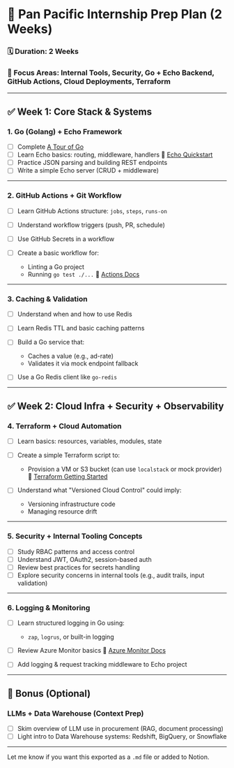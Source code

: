 # 🧠 Pan Pacific Internship Prep Plan (2 Weeks)

### 🗓️ Duration: 2 Weeks

### 🏢 Focus Areas: Internal Tools, Security, Go + Echo Backend, GitHub Actions, Cloud Deployments, Terraform

---

## ✅ Week 1: Core Stack & Systems

### 1. **Go (Golang) + Echo Framework**

* [ ] Complete [A Tour of Go](https://tour.golang.org/)
* [ ] Learn Echo basics: routing, middleware, handlers
  🔗 [Echo Quickstart](https://echo.labstack.com/guide)
* [ ] Practice JSON parsing and building REST endpoints
* [ ] Write a simple Echo server (CRUD + middleware)

---

### 2. **GitHub Actions + Git Workflow**

* [ ] Learn GitHub Actions structure: `jobs`, `steps`, `runs-on`
* [ ] Understand workflow triggers (push, PR, schedule)
* [ ] Use GitHub Secrets in a workflow
* [ ] Create a basic workflow for:

  * Linting a Go project
  * Running `go test ./...`
    🔗 [Actions Docs](https://docs.github.com/en/actions)

---

### 3. **Caching & Validation**

* [ ] Understand when and how to use Redis
* [ ] Learn Redis TTL and basic caching patterns
* [ ] Build a Go service that:

  * Caches a value (e.g., ad-rate)
  * Validates it via mock endpoint fallback
* [ ] Use a Go Redis client like `go-redis`

---

## ✅ Week 2: Cloud Infra + Security + Observability

### 4. **Terraform + Cloud Automation**

* [ ] Learn basics: resources, variables, modules, state
* [ ] Create a simple Terraform script to:

  * Provision a VM or S3 bucket (can use `localstack` or mock provider)
    🔗 [Terraform Getting Started](https://developer.hashicorp.com/terraform/tutorials)
* [ ] Understand what "Versioned Cloud Control" could imply:

  * Versioning infrastructure code
  * Managing resource drift

---

### 5. **Security + Internal Tooling Concepts**

* [ ] Study RBAC patterns and access control
* [ ] Understand JWT, OAuth2, session-based auth
* [ ] Review best practices for secrets handling
* [ ] Explore security concerns in internal tools (e.g., audit trails, input validation)

---

### 6. **Logging & Monitoring**

* [ ] Learn structured logging in Go using:

  * `zap`, `logrus`, or built-in logging
* [ ] Review Azure Monitor basics
  🔗 [Azure Monitor Docs](https://learn.microsoft.com/en-us/azure/azure-monitor/)
* [ ] Add logging & request tracking middleware to Echo project

---

## 🧩 Bonus (Optional)

### LLMs + Data Warehouse (Context Prep)

* [ ] Skim overview of LLM use in procurement (RAG, document processing)
* [ ] Light intro to Data Warehouse systems: Redshift, BigQuery, or Snowflake

---

Let me know if you want this exported as a `.md` file or added to Notion.
